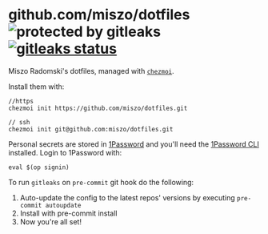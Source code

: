 # github.com/miszo/dotfiles ![protected by gitleaks](https://img.shields.io/badge/protected%20by-gitleaks-blue) [![gitleaks status](https://github.com/miszo/dotfiles/actions/workflows/gitleaks.yml/badge.svg?branch=main)](https://github.com/miszo/dotfiles/actions/workflows/gitleaks.yml)

Miszo Radomski's dotfiles, managed with [`chezmoi`](https://github.com/twpayne/chezmoi).

Install them with:

    //https
    chezmoi init https://github.com/miszo/dotfiles.git

    // ssh
    chezmoi init git@github.com:miszo/dotfiles.git

Personal secrets are stored in [1Password](https://1password.com) and you'll
need the [1Password CLI](https://developer.1password.com/docs/cli/) installed.
Login to 1Password with:

    eval $(op signin)

To run `gitleaks` on `pre-commit` git hook do the following:

1. Auto-update the config to the latest repos' versions by executing `pre-commit autoupdate`
2. Install with pre-commit install
3. Now you're all set!
